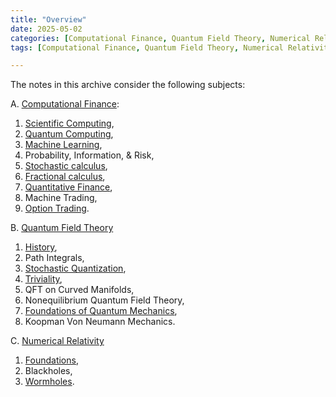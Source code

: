 ```yaml
---
title: "Overview"
date: 2025-05-02
categories: [Computational Finance, Quantum Field Theory, Numerical Relativity]
tags: [Computational Finance, Quantum Field Theory, Numerical Relativity]

---
```



The notes in this archive consider the following subjects:


A. [Computational Finance](https://en.wikipedia.org/wiki/Computational_finance):
1. [Scientific Computing](https://aeschylusofeleusis.github.io/posts/ScientificComputing/), 
2. [Quantum Computing](https://aeschylusofeleusis.github.io/posts/QuantumComputing/), 
3. [Machine Learning](https://aeschylusofeleusis.github.io/posts/MachineLearning/),
4. Probability, Information, & Risk, 
5. [Stochastic calculus](https://aeschylusofeleusis.github.io/posts/StochasticCalculus/), 
6. [Fractional calculus](https://aeschylusofeleusis.github.io/posts/FractionalCalculus/), 
7. [Quantitative Finance](https://aeschylusofeleusis.github.io/posts/QuantitativeFinance/), 
8. Machine Trading, 
9. [Option Trading](https://aeschylusofeleusis.github.io/posts/OptionTrading/). 

B. [Quantum Field Theory](https://en.wikipedia.org/wiki/Quantum_field_theory)
1. [History](https://aeschylusofeleusis.github.io/posts/History/),
2. Path Integrals, 
3. [Stochastic Quantization](https://aeschylusofeleusis.github.io/posts/StochasticQuantization/), 
4. [Triviality](https://aeschylusofeleusis.github.io/posts/Triviality/), 
5. QFT on Curved Manifolds, 
6. Nonequilibrium Quantum Field Theory, 
7. [Foundations of Quantum Mechanics](https://aeschylusofeleusis.github.io/posts/Foundations-Quantum-Mechanics/), 
8. Koopman Von Neumann Mechanics. 

C. [Numerical Relativity](https://en.wikipedia.org/wiki/Numerical_relativity)
1. [Foundations](https://aeschylusofeleusis.github.io/posts/NumericalRelativity/), 
2. Blackholes, 
3. [Wormholes](https://aeschylusofeleusis.github.io/posts/Wormholes/).
